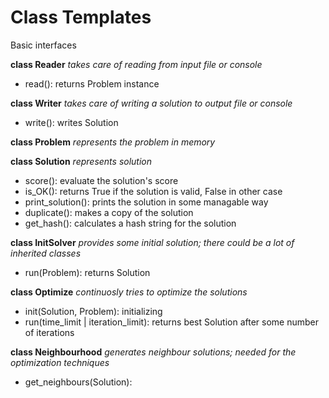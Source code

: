 # Class Templates

Basic interfaces

**class Reader**
*takes care of reading from input file or console*
- read(): returns Problem instance

**class Writer**
*takes care of writing a solution to output file or console*
- write(): writes Solution

**class Problem**
*represents the problem in memory*

**class Solution**
*represents solution*
- score(): evaluate the solution's score
- is_OK(): returns True if the solution is valid, False in other case
- print_solution(): prints the solution in some managable way
- duplicate(): makes a copy of the solution
- get_hash(): calculates a hash string for the solution

**class InitSolver**
*provides some initial solution; there could be a lot of inherited classes*
- run(Problem): returns Solution

**class Optimize**
*continuosly tries to optimize the solutions*
- init(Solution, Problem): initializing
- run(time_limit | iteration_limit): returns best Solution after some number of iterations

**class Neighbourhood**
*generates neighbour solutions; needed for the optimization techniques*
- get_neighbours(Solution):
